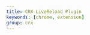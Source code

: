 ```yaml
---
title: CRX LiveReload Plugin
keywords: [chrome, extension]
group: crx
---
```


<embed-project src="@dumlj/crx-live-reload-webpack-plugin"></embed-project>
